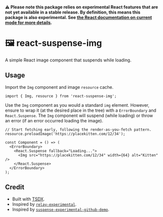 **️⚠️ Please note this package relies on experimental React features that are not yet available in a stable release. By definition, this means this package is also experimental. See [the React documentation on current mode for more details](https://reactjs.org/docs/concurrent-mode-intro.html).**

# 🖼 react-suspense-img

A simple React image component that suspends while loading.

## Usage

Import the `Img` component and image `resource` cache.

```tsx
import { Img, resource } from 'react-suspense-img';
```

Use the `Img` component as you would a standard `img` element. However, ensure to wrap it (at the desired place in the tree) with a `ErrorBoundary` and `React.Suspense`. The `Img` component will suspend (while loading) or throw an error (if an error occurred loading the image).

```tsx
// Start fetching early, following the render-as-you-fetch pattern.
resource.preloadImage('https://placekitten.com/12/34');

const Component = () => (
  <ErrorBoundary>
    <React.Suspense fallback="Loading...">
      <Img src="https://placekitten.com/12/34" width={64} alt="Kitten" />
    </React.Suspense>
  </ErrorBoundary>
);
```

## Credit

- Built with [TSDX](https://github.com/jaredpalmer/tsdx).
- Inspired by [`relay-experimental`](https://github.com/facebook/relay/tree/b9d272d58a7101a955e951c735034d39669b40b7/packages/relay-experimental).
- Inspired by [`suspense-experimental-github-demo`](https://github.com/gaearon/suspense-experimental-github-demo).
